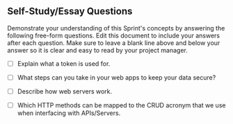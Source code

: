 ## Self-Study/Essay Questions

Demonstrate your understanding of this Sprint's concepts by answering the following free-form questions. Edit this document to include your answers after each question. Make sure to leave a blank line above and below your answer so it is clear and easy to read by your project manager.

- [ ] Explain what a token is used for.

<!-- A token is used for authentication of a user to access information that is otherwise protected by the app. it keeps people who arent authorized from accessing the app, usually you get one when you log in. -->

- [ ] What steps can you take in your web apps to keep your data secure?

<!-- You can use a private route so that way not just anyone can have access to the data -->

- [ ] Describe how web servers work.

<!-- a web server located somewhere else like the cloud based AWS or a physical server computer will hold the code for a website. the the clients browser on the front end can communicate with the backend server to access the information and relay it back. -->

- [ ] Which HTTP methods can be mapped to the CRUD acronym that we use when interfacing with APIs/Servers.

<!-- C for Create. This can be interfaced with a .get request  -->

<!-- R for Read. This can be interfaced with a .post request -->

<!-- U for Update. This can be interfaced with a .put request -->

<!-- D for Delete. This can be interfaced with a .delete request -->
